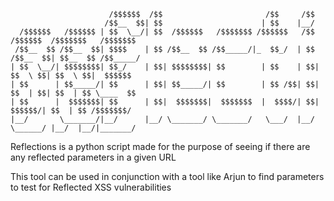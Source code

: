 ```
                      /$$$$$$  /$$                       /$$     /$$                              
                     /$$__  $$| $$                      | $$    |__/                              
  /$$$$$$   /$$$$$$ | $$  \__/| $$  /$$$$$$   /$$$$$$$ /$$$$$$   /$$  /$$$$$$  /$$$$$$$   /$$$$$$$
 /$$__  $$ /$$__  $$| $$$$    | $$ /$$__  $$ /$$_____/|_  $$_/  | $$ /$$__  $$| $$__  $$ /$$_____/
| $$  \__/| $$$$$$$$| $$_/    | $$| $$$$$$$$| $$        | $$    | $$| $$  \ $$| $$  \ $$|  $$$$$$ 
| $$      | $$_____/| $$      | $$| $$_____/| $$        | $$ /$$| $$| $$  | $$| $$  | $$ \____  $$
| $$      |  $$$$$$$| $$      | $$|  $$$$$$$|  $$$$$$$  |  $$$$/| $$|  $$$$$$/| $$  | $$ /$$$$$$$/
|__/       \_______/|__/      |__/ \_______/ \_______/   \___/  |__/ \______/ |__/  |__/|_______/

```


Reflections is a python script made for the purpose of seeing if there are any reflected parameters in a given URL

This tool can be used in conjunction with a tool like Arjun to find parameters to test for Reflected XSS vulnerabilities
